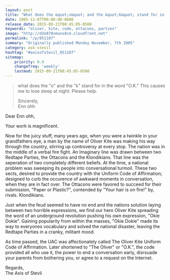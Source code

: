 ```yaml
---
layout: post
title: "What does the &quot;o&quot; and the &quot;k&quot; stand for in the word &quot;O.K.&quot; This causes me to lose sleep at night. Please help."
date: 2005-11-07T00:00:00-0600
release_date: 2015-09-21T08:45:05-0500
keywords: "oliver, kite, code, ottacons, parties"
image: "http://d3e878vmunx8cm.cloudfront.net"
permalink: "/p/051107"
summary: "Originally published Monday November, 7th 2005"
category: ask-stevil
hashtag: "#axisofstevil_051107"
sitemap:
    priority: 0.9
    changefreq: 'weekly'
    lastmod: 2015-09-21T08:45:05-0500
---
```


> what does the "o" and the "k" stand for in the word "O.K." This causes me to lose sleep at night. Please help.
> 
> Sincerely,  
> Enn ohh

Dear Enn ohh,

Your work is magnificent. 

Now for the juicy stuff, many years ago, when you were a twinkle in your grandfathers eye, a man by the name of Oliver Kite was making his way through the country, stirring up controversy at every stop. The nation was in the middle of a verbal fire fight. An Imaginary line was drawn between two Redtape Parties, the Ottacons and the Klondikians. That line was the seperation of two completely different beliefs. At the time, a national problem was sweeping its people into conversational turmoil. These two sects, desired to provide the country with the Uniform Code of Affirmation; designed to curb the occurence of awkward moments in conversation, when they are in fact over. The Ottacons were favored to succeed for their submission, "Paper or Plastic?", contended by "Your hair is on fire!" by, rivals. Klondikians. 

Just when the feud seemed to have no end and the nations solution laying between two horrible expressions, we find our hero Oliver Kite spreading the word of an underground revolution pushing his own expression, "Okie Dokie". Gaining popularity from within the masses, "Okie Dokie" made its way to everyones vocabulary and solved the national disaster, leaving the Redtape Parties in a cranky, militant mood.

As time passed, the UAC was affectionately called The Oliver Kite Uniform Code of Affirmation. Later shortened to "The Oliver" or "O.K.", the code provided all who use it, the power to end a conversation early, disrsuade your parents from bothering you, or agree to a request on the Internet.

Regards,  
The Axis of Stevil
